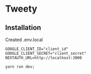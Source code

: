 # Tweety

## Installation

Created .env.local

```
GOOGLE_CLIENT_ID="client_id"
GOOGLE_CLIENT_SECRET="client_secret"
NEXTAUTH_URL=http://localhost:3000

```

```
yarn run dev;
````